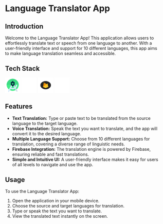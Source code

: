 # Language Translator App

## Introduction

Welcome to the Language Translator App! This application allows users to effortlessly translate text or speech from one language to another. With a user-friendly interface and support for 10 different languages, this app aims to make language translation seamless and accessible.

## Tech Stack

<div align="left">
<img alt="AndroidStudio" src="img/astudio.gif" height="50" width="50" />
<img alt="Java" src="img/java.gif" height="50" width="50"/>
<img alt="Firebase" src="img/firebase.gif" height="50" width="50"/>
<img alt="Mobile" src="img/mobile.gif" height="50" width="50"/>
</div>

## Features

- **Text Translation:** Type or paste text to be translated from the source language to the target language.
- **Voice Translation:** Speak the text you want to translate, and the app will convert it to the desired language.
- **Multiple Language Support:** Choose from 10 different languages for translation, covering a diverse range of linguistic needs.
- **Firebase Integration:** The translation engine is powered by Firebase, ensuring reliable and fast translations.
- **Simple and Intuitive UI:** A user-friendly interface makes it easy for users of all levels to navigate and use the app.

## Usage

To use the Language Translator App:
1. Open the application in your mobile device.
2. Choose the source and target languages for translation.
3. Type or speak the text you want to translate.
4. View the translated text instantly on the screen.

